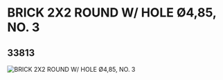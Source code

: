 # BRICK 2X2 ROUND W/ HOLE Ø4,85, NO. 3
## 33813
![BRICK 2X2 ROUND W/ HOLE Ø4,85, NO. 3](https://lc-www-live-s.legocdn.com/media/bricks/5/2/6190410.jpg)